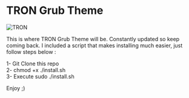 # TRON Grub Theme

![TRON](https://imghost.techxero.com/images/Bka.jpg)

This is where TRON Grub Theme will be. Constantly updated so keep coming back. I included a script that makes installing much easier, just follow steps below :<br />

1- Git Clone this repo<br />
2- chmod +x ./install.sh<br />
3- Execute sudo ./install.sh<br />

Enjoy ;)
